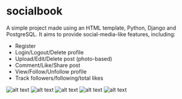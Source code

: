 # socialbook

A simple project made using an HTML template, Python, Django and PostgreSQL. It aims to provide social-media-like features, including:
- Register
- Login/Logout/Delete profile
- Upload/Edit/Delete post (photo-based)
- Comment/Like/Share post
- View/Follow/Unfollow profile
- Track followers/following/total likes

![alt text](https://i.imgur.com/SV0YrEO.png)
![alt text](https://i.imgur.com/O6jg5hK.png)
![alt text](https://i.imgur.com/KZQcaGO.png)
![alt text](https://i.imgur.com/TGSz9Tw.png)
![alt text](https://i.imgur.com/jKzqPlb.png)
